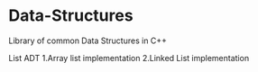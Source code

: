 # Data-Structures
Library of common Data Structures in C++

List ADT
  1.Array list implementation
  2.Linked List implementation
